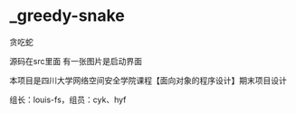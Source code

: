 # _greedy-snake
贪吃蛇

源码在src里面 
有一张图片是启动界面

本项目是四川大学网络空间安全学院课程【面向对象的程序设计】期末项目设计

组长：louis-fs，组员：cyk、hyf

